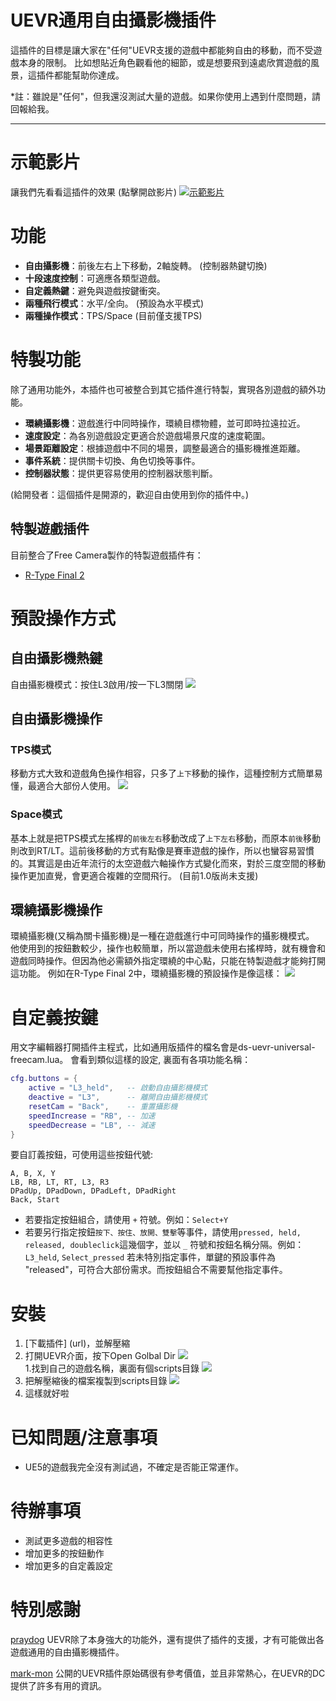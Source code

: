 # UEVR通用自由攝影機插件

這插件的目標是讓大家在"任何"UEVR支援的遊戲中都能夠自由的移動，而不受遊戲本身的限制。
比如想貼近角色觀看他的細節，或是想要飛到遠處欣賞遊戲的風景，這插件都能幫助你達成。

*註：雖說是"任何"，但我還沒測試大量的遊戲。如果你使用上遇到什麼問題，請回報給我。

---
# 示範影片
讓我們先看看這插件的效果 (點擊開啟影片)
[![示範影片](https://img.youtube.com/vi/A5wXk5k4WVk/0.jpg)](https://www.youtube.com/watch?v=A5wXk5k4WVk "")

# 功能
* **自由攝影機**：前後左右上下移動，2軸旋轉。 (控制器熱鍵切換)
* **十段速度控制**：可適應各類型遊戲。
* **自定義熱鍵**：避免與遊戲按鍵衝突。
* **兩種飛行模式**：水平/全向。 (預設為水平模式)
* **兩種操作模式**：TPS/Space (目前僅支援TPS)

# 特製功能
除了通用功能外，本插件也可被整合到其它插件進行特製，實現各別遊戲的額外功能。
* **環繞攝影機**：遊戲進行中同時操作，環繞目標物體，並可即時拉遠拉近。
* **速度設定**：為各別遊戲設定更適合於遊戲場景尺度的速度範圍。
* **場景距離設定**：根據遊戲中不同的場景，調整最適合的攝影機推進距離。
* **事件系統**：提供關卡切換、角色切換等事件。
* **控制器狀態**：提供更容易使用的控制器狀態判斷。

(給開發者：這個插件是開源的，歡迎自由使用到你的插件中。)

## 特製遊戲插件
目前整合了Free Camera製作的特製遊戲插件有：
* [R-Type Final 2](https://github.com/dabinn/R-Type-Final-2-UEVR)

# 預設操作方式
## 自由攝影機熱鍵
自由攝影機模式：按住L3啟用/按一下L3關閉
![](img/controller_freecam_activate.svg)

## 自由攝影機操作
### TPS模式
移動方式大致和遊戲角色操作相容，只多了`上下`移動的操作，這種控制方式簡單易懂，最適合大部份人使用。
![](img/controller_freecam.svg)

### Space模式
基本上就是把TPS模式左搖桿的`前後左右`移動改成了`上下左右`移動，而原本`前後`移動則改到RT/LT。這前後移動的方式有點像是賽車遊戲的操作，所以也蠻容易習慣的。其實這是由近年流行的太空遊戲六軸操作方式變化而來，對於三度空間的移動操作更加直覺，會更適合複雜的空間飛行。
(目前1.0版尚未支援)

## 環繞攝影機操作
環繞攝影機(又稱為關卡攝影機)是一種在遊戲進行中可同時操作的攝影機模式。
他使用到的按鈕數較少，操作也較簡單，所以當遊戲未使用右搖桿時，就有機會和遊戲同時操作。但因為他必需額外指定環繞的中心點，只能在特製遊戲才能夠打開這功能。
例如在R-Type Final 2中，環繞攝影機的預設操作是像這樣：
![](img/controller_stagecam.svg)

# 自定義按鍵
用文字編輯器打開插件主程式，比如通用版插件的檔名會是ds-uevr-universal-freecam.lua。
會看到類似這樣的設定, 裏面有各項功能名稱：
```lua
cfg.buttons = {
    active = "L3_held",   -- 啟動自由攝影機模式
    deactive = "L3",      -- 離開自由攝影機模式
    resetCam = "Back",    -- 重置攝影機
    speedIncrease = "RB", -- 加速
    speedDecrease = "LB", -- 減速
}
```
要自訂義按鈕，可使用這些按鈕代號:
```
A, B, X, Y 
LB, RB, LT, RT, L3, R3
DPadUp, DPadDown, DPadLeft, DPadRight
Back, Start
```
- 若要指定按鈕組合，請使用 `+` 符號。例如：`Select+Y`
- 若要另行指定按鈕`按下、按住、放開、雙擊`等事件，請使用`pressed, held, released, doubleclick`這幾個字，並以 `_` 符號和按鈕名稱分隔。例如：`L3_held`, `Select_pressed`
若未特別指定事件，單鍵的預設事件為 "released"，可符合大部份需求。而按鈕組合不需要幫他指定事件。


# 安裝
1. [下載插件] (url)，並解壓縮
1. 打開UEVR介面，按下Open Golbal Dir
![](img/uevr-global-dir.png)    
1.找到自己的遊戲名稱，裏面有個scripts目錄
![](img/uevr-script-dir1.png)
1. 把解壓縮後的檔案複製到scripts目錄
![](img/uevr-script-dir2.png)
1. 這樣就好啦


# 已知問題/注意事項
* UE5的遊戲我完全沒有測試過，不確定是否能正常運作。

# 待辦事項
* 測試更多遊戲的相容性
* 增加更多的按鈕動作
* 增加更多的自定義設定

# 特別感謝
[praydog](https://github.com/praydog)
UEVR除了本身強大的功能外，還有提供了插件的支援，才有可能做出各遊戲通用的自由攝影機插件。

[mark-mon](https://github.com/mark-mon)
公開的UEVR插件原始碼很有參考價值，並且非常熱心，在UEVR的DC提供了許多有用的資訊。
